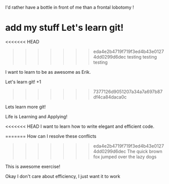 


I'd rather have a bottle in front of me than a frontal lobotomy !


add my stuff
Let's learn git!
=======
<<<<<<< HEAD
>>>>>>> eda4e2b4719f719f3ed4b43e01274dd0299d6dec
testing testing testing

I want to learn to be as awesome as Erik.


Let's learn git! +1
>>>>>>> 7377126d9051207a34a7a697b87df4ca84daca0c

Lets learn more git!

Life is Learning and Applying!

<<<<<<< HEAD
I want to learn how to write elegant and efficient code.

=======
How can I resolve these conflicts
>>>>>>> eda4e2b4719f719f3ed4b43e01274dd0299d6dec
The quick brown fox jumped over the lazy dogs


This is awesome exercise!

Okay I don't care about efficiency, I just want it to work
